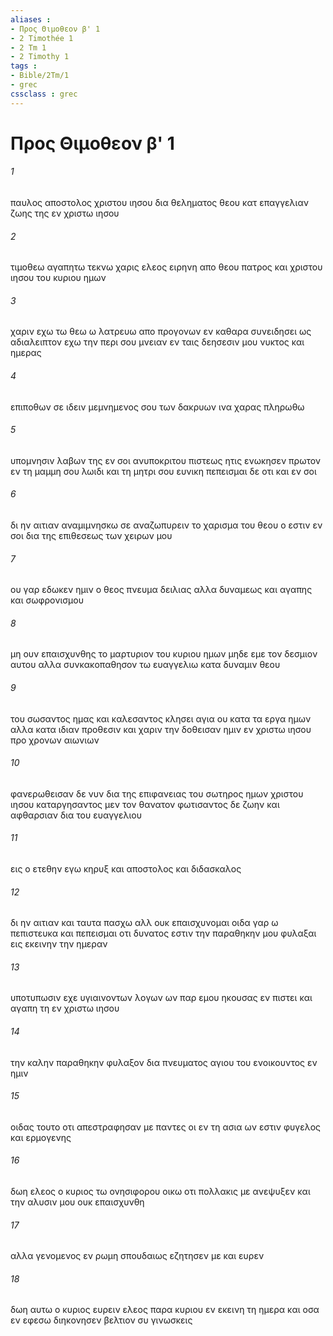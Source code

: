 ```yaml
---
aliases : 
- Προς Θιμοθεον β' 1
- 2 Timothée 1
- 2 Tm 1
- 2 Timothy 1
tags : 
- Bible/2Tm/1
- grec
cssclass : grec
---
```


# Προς Θιμοθεον β' 1

###### 1
παυλος αποστολος χριστου ιησου δια θεληματος θεου κατ επαγγελιαν ζωης της εν χριστω ιησου
###### 2
τιμοθεω αγαπητω τεκνω χαρις ελεος ειρηνη απο θεου πατρος και χριστου ιησου του κυριου ημων
###### 3
χαριν εχω τω θεω ω λατρευω απο προγονων εν καθαρα συνειδησει ως αδιαλειπτον εχω την περι σου μνειαν εν ταις δεησεσιν μου νυκτος και ημερας
###### 4
επιποθων σε ιδειν μεμνημενος σου των δακρυων ινα χαρας πληρωθω
###### 5
υπομνησιν λαβων της εν σοι ανυποκριτου πιστεως ητις ενωκησεν πρωτον εν τη μαμμη σου λωιδι και τη μητρι σου ευνικη πεπεισμαι δε οτι και εν σοι
###### 6
δι ην αιτιαν αναμιμνησκω σε αναζωπυρειν το χαρισμα του θεου ο εστιν εν σοι δια της επιθεσεως των χειρων μου
###### 7
ου γαρ εδωκεν ημιν ο θεος πνευμα δειλιας αλλα δυναμεως και αγαπης και σωφρονισμου
###### 8
μη ουν επαισχυνθης το μαρτυριον του κυριου ημων μηδε εμε τον δεσμιον αυτου αλλα συνκακοπαθησον τω ευαγγελιω κατα δυναμιν θεου
###### 9
του σωσαντος ημας και καλεσαντος κλησει αγια ου κατα τα εργα ημων αλλα κατα ιδιαν προθεσιν και χαριν την δοθεισαν ημιν εν χριστω ιησου προ χρονων αιωνιων
###### 10
φανερωθεισαν δε νυν δια της επιφανειας του σωτηρος ημων χριστου ιησου καταργησαντος μεν τον θανατον φωτισαντος δε ζωην και αφθαρσιαν δια του ευαγγελιου
###### 11
εις ο ετεθην εγω κηρυξ και αποστολος και διδασκαλος
###### 12
δι ην αιτιαν και ταυτα πασχω αλλ ουκ επαισχυνομαι οιδα γαρ ω πεπιστευκα και πεπεισμαι οτι δυνατος εστιν την παραθηκην μου φυλαξαι εις εκεινην την ημεραν
###### 13
υποτυπωσιν εχε υγιαινοντων λογων ων παρ εμου ηκουσας εν πιστει και αγαπη τη εν χριστω ιησου
###### 14
την καλην παραθηκην φυλαξον δια πνευματος αγιου του ενοικουντος εν ημιν
###### 15
οιδας τουτο οτι απεστραφησαν με παντες οι εν τη ασια ων εστιν φυγελος και ερμογενης
###### 16
δωη ελεος ο κυριος τω ονησιφορου οικω οτι πολλακις με ανεψυξεν και την αλυσιν μου ουκ επαισχυνθη
###### 17
αλλα γενομενος εν ρωμη σπουδαιως εζητησεν με και ευρεν
###### 18
δωη αυτω ο κυριος ευρειν ελεος παρα κυριου εν εκεινη τη ημερα και οσα εν εφεσω διηκονησεν βελτιον συ γινωσκεις
